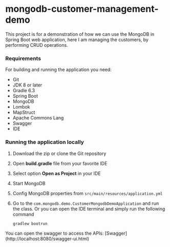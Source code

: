 # mongodb-customer-management-demo
This project is for a demonstration of how we can use 
the MongoDB in Spring Boot web application, 
here I am managing the customers, by performing CRUD 
operations.

### Requirements 
For building and running the application you need: 
* Git
* JDK 8 or later
* Gradle 6.3
* Spring Boot
* MongoDB
* Lombok
* MapStruct
* Apache Commons Lang
* Swagger
* IDE

### Running the application locally
1. Download the zip or clone the Git repository
2. Open **build.gradle** file from your favorite IDE
3. Select option **Open as Project** in your IDE
4. Start MongoDB
5. Config MongoDB properties from `src/main/resources/application.yml`
6. Go to the `com.mongodb.demo.CustomerMongodbDemoApplication` and run the class.
Or you can open the IDE terminal and simply run the following command
                
       gradlew bootrun

You can open the swagger to access the APIs: [Swagger] (http://localhost:8080/swagger-ui.html)
